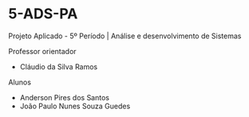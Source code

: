 # 5-ADS-PA
Projeto Aplicado - 5º Período | Análise e desenvolvimento de Sistemas

Professor orientador
* Cláudio da Silva Ramos

Alunos
* Anderson Pires dos Santos
* João Paulo Nunes Souza Guedes
